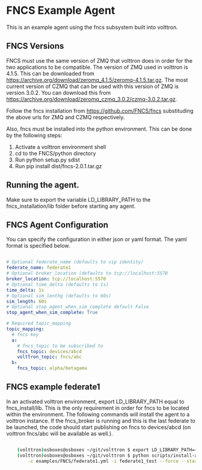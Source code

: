 # FNCS Example Agent

This is an example agent using the fncs subsystem built into volttron.

## FNCS Versions

FNCS must use the same version of ZMQ that volttron does in order for the two applications to be compatible.  The version of ZMQ used in volttron is 4.1.5.  This can be downloaded from 
https://archive.org/download/zeromq_4.1.5/zeromq-4.1.5.tar.gz.  The most current version
of CZMQ that can be used with this version of ZMQ is version 3.0.2.  You can download this from
https://archive.org/download/zeromq_czmq_3.0.2/czmq-3.0.2.tar.gz.

Follow the fncs installation from https://github.com/FNCS/fncs substituding the above urls for 
ZMQ and CZMQ respectively.

Also, fncs must be installed into the python environment.  This can be done by the following steps:

1. Activate a volttron environment shell
1. cd to the FNCS/python directory
1. Run python setup.py sdist
1. Run pip install dist/fncs-2.0.1.tar.gz


## Running the agent.

Make sure to export the variable LD_LIBRARY_PATH to the fncs_installation/lib folder before
starting any agent.

## FNCS Agent Configuration

You can specify the configuration in either json or yaml format.  The yaml format is specified
below. 

```` yml

# Optional federate_name (defaults to vip identity)
federate_name: federate1
# Optional broker_location (defaults to tcp://localhost:5570
broker_location: tcp://localhost:5570
# Optional time_delta (defaults to 1s)
time_delta: 1s
# Optional sim_lenthg (defaults to 60s)
sim_length: 60s
# Optional stop_agent_when_sim_complete default False
stop_agent_when_sim_complete: True

# Required topic_mapping
topic_mapping:
  # fncs key
  a:
    # fncs_topic to be subscribed to
    fncs_topic: devices/abcd
    volttron_topic: fncs/abc
  b:
    fncs_topic: alpha/betagama

````

## FNCS example federate1

In an activated volttron environment, export LD_LIBRARY_PATH equal to fncs_install/lib.  This is
the only requirement in order for fncs to be located within the environment.  The following
commands will install the agent to a volttron instance.  If the fncs_broker is running
and this is the last federate to be launched, the code should start publishing on fncs to 
devices/abcd (on volttron fncs/abc will be available as well.).

````bash

    (volttron)osboxes@osboxes ~/git/volttron $ export LD_LIBRARY_PATH=<fncs_install>/lib
    (volttron)osboxes@osboxes ~/git/volttron $ python scripts/install-agent.py -s examples/FNCS \
        -c examples/FNCS/federate1.yml -i federate1_test --force --start   

````

